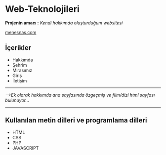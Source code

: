 # Web-Teknolojileri
 
 **Projenin amacı :**
 *Kendi hakkımda oluşturduğum websitesi*

[menesnas.com](http://menesnas.infinityfreeapp.com)

## İçerikler
* Hakkımda 
* Şehrim
* Mirasımız
* Giriş
* İletişim
***
*-->Ek olarak hakkımda ana sayfasında özgeçmiş ve film/dizi html sayfası bulunuyor...*
***

## Kullanılan metin dilleri ve programlama dilleri
* HTML
* CSS 
* PHP
* JAVASCRIPT